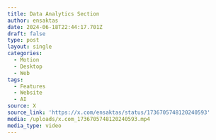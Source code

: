 ```yaml
---
title: Data Analytics Section
author: ensaktas
date: 2024-06-18T22:44:17.701Z
draft: false
type: post
layout: single
categories:
  - Motion
  - Desktop
  - Web
tags:
  - Features
  - Website
  - AI
source: X
source_link: 'https://x.com/ensaktas/status/1736705748120240593'
media: /uploads/x.com_1736705748120240593.mp4
media_type: video
---
```


